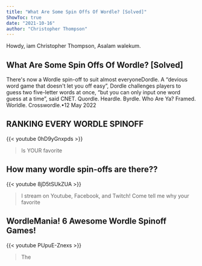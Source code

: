 ```yaml
---
title: "What Are Some Spin Offs Of Wordle? [Solved]"
ShowToc: true 
date: "2021-10-16"
author: "Christopher Thompson" 
---
```


Howdy, iam Christopher Thompson, Asalam walekum.
## What Are Some Spin Offs Of Wordle? [Solved]
There's now a Wordle spin-off to suit almost everyoneDordle. A “devious word game that doesn't let you off easy”, Dordle challenges players to guess two five-letter words at once, “but you can only input one word guess at a time”, said CNET. 
 Quordle. 
 Heardle. 
 Byrdle. 
 Who Are Ya? 
 Framed. 
 Worldle. 
 Crosswordle.•12 May 2022

## RANKING EVERY WORDLE SPINOFF
{{< youtube 0hD9yGnxpds >}}
>Is YOUR favorite 

## How many wordle spin-offs are there??
{{< youtube 8jD5tSUkZUA >}}
>I stream on Youtube, Facebook, and Twitch! Come tell me why your favorite 

## WordleMania!  6 Awesome Wordle Spinoff Games!
{{< youtube PUpuE-Znexs >}}
>The

